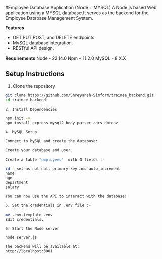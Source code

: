 #Employee Database Application (Node + MYSQL) 
A Node.js based Web application using a MYSQL database.It serves as the backend for the Employee Database Management System.

**Features**
- GET,PUT,POST, and DELETE endpoints.
- MySQL database integration.
- RESTful API design.

**Requirements**
Node - 22.14.0
Npm - 11.2.0
MySQL - 8.X.X

## **Setup Instructions**

1. Clone the repository

```bash
git clone https://github.com/Shreyansh-Simform/trainee_backend.git
cd trainee_backend

2. Install Dependencies

npm init -y
npm install express mysql2 body-parser cors dotenv

4. MySQL Setup

Connect to MySQL and create the database:

Create your database and user.

Create a table "employees"  with 4 fields :-

id - set as not null primary key and auto_increment
name
age
department 
salary

You can now use the API to interact with the database!

5. Set the credentials in .env file :-

mv .env.template .env
Edit credentials.

6. Start the Node server

node server.js

The backend will be available at:
http://localhost:3001


